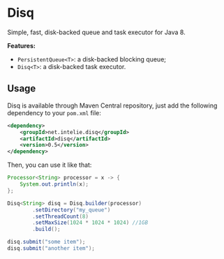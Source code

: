 # Disq

Simple, fast, disk-backed queue and task executor for Java 8.

**Features:**
* `PersistentQueue<T>`: a disk-backed blocking queue;
* `Disq<T>`: a disk-backed task executor.

## Usage

Disq is available through Maven Central repository, just add the following
dependency to your `pom.xml` file:

```xml
<dependency>
    <groupId>net.intelie.disq</groupId>
    <artifactId>disq</artifactId>
    <version>0.5</version>
</dependency>
```

Then, you can use it like that:

```java
Processor<String> processor = x -> {
    System.out.println(x);
};

Disq<String> disq = Disq.builder(processor)
        .setDirectory("my_queue")
        .setThreadCount(8)
        .setMaxSize(1024 * 1024 * 1024) //1GB
        .build();

disq.submit("some item");
disq.submit("another item");
```
